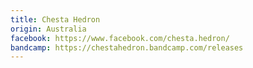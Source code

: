 ```yaml
---
title: Chesta Hedron
origin: Australia
facebook: https://www.facebook.com/chesta.hedron/
bandcamp: https://chestahedron.bandcamp.com/releases
---
```

